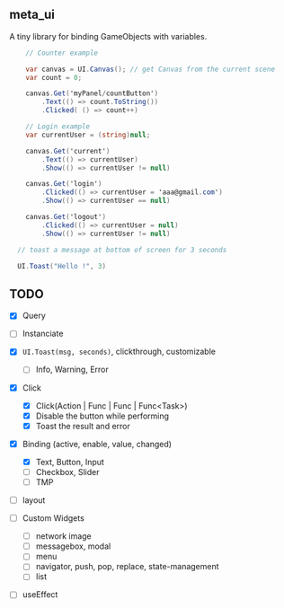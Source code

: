 ## meta_ui

A tiny library for binding GameObjects with variables.

```cs
    // Counter example

    var canvas = UI.Canvas(); // get Canvas from the current scene
    var count = 0;

    canvas.Get('myPanel/countButton')
        .Text(() => count.ToString())
        .Clicked( () => count++)
```

```cs
    // Login example
    var currentUser = (string)null;

    canvas.Get('current')
        .Text(() => currentUser)
        .Show(() => currentUser != null)

    canvas.Get('login')
        .Clicked(() => currentUser = 'aaa@gmail.com')
        .Show(() => currentUser == null)

    canvas.Get('logout')
        .Clicked(() => currentUser = null)
        .Show(() => currentUser != null)
```

```cs
  // toast a message at bottom of screen for 3 seconds

  UI.Toast("Hello !", 3)

```

## TODO

- [x] Query
- [ ] Instanciate
- [x] `UI.Toast(msg, seconds)`, clickthrough, customizable

  - [ ] Info, Warning, Error

- [x] Click

  - [x] Click(Action | Func<Task> | Func<R> | Func<Task<R>>)
  - [x] Disable the button while performing
  - [x] Toast the result and error

- [x] Binding (active, enable, value, changed)

  - [x] Text, Button, Input
  - [ ] Checkbox, Slider
  - [ ] TMP

- [ ] layout
- [ ] Custom Widgets

  - [ ] network image
  - [ ] messagebox, modal
  - [ ] menu
  - [ ] navigator, push, pop, replace, state-management
  - [ ] list<string>

- [ ] useEffect
